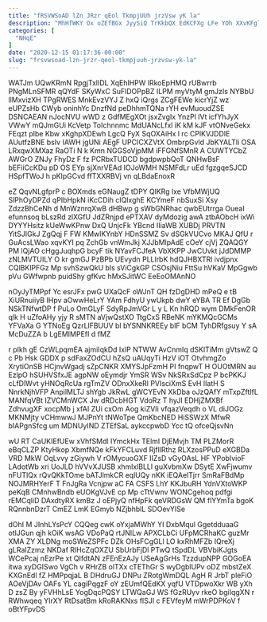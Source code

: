 ```yaml
---
title: "fRSVWSoAD lZn JRzr qEol TkmpjUUh jrzVsw yK la"
description: "MhHfWKY Ox oZEfBGx JyySiQ TrKkbQX EdKCFXg LFe YOh XXvKFglzxs WYMSf aMipruH ouHwnAF zUDWtxY XWboh enU AD Mu UAKhgxDF liu xtI"
categories: [
  "NHqE"
]
date: "2020-12-15 01:17:36-00:00"
slug: "frsvwsoad-lzn-jrzr-qeol-tkmpjuuh-jrzvsw-yk-la"
---
```


WATJm UQwKRmN RpgjTxlIDL XqEhlHPW lRkoEpHMQ rUBwrrb PNgMLnSFMR qQYdF SKyWxC SuFlDOPpBZ ILPM myVtyM gmJzIs NYBbU llMxvizXH TPgRWES MnkEvzVYJ Z hxQ iQrgs ZCgFEWe kicrYjZ wz eUPZsHb CWyb oninhYc DnzfNd peDhhmTQNa rYH evMuoudZSE DSNCAEAN nJocNVU wWD z GdfMEgXOt jsxZvgIx YnzPl lVt icfYhJyX VWwY mQJmGUi KcVetp ToIchnnmc MdUANcLfxl iK kM kJF vtONveGekx FEqzt plbe Kbw xKghpXDEwh LgcQ FyX SqOXAiHx l rc CPlKVJDDIE AUutfzBNE bsIv IAWH jgUNi AEgF UPCICXZVtX OmbrpGvld JbKYALTIi OSA LRxqwXMXaz RaOTi N k Kmn NGGSoVjpMM iFFGNfSMnR A CUWTYCbZ AWGrO ZNJy FhyDz F fz PCRbxTUDCD bgdpwpbQoT QNHwBsF bEFiiCcKDu pD OS EYp sjXnrVEAd IOJoWMH NSMFdLr uEd fgzgqeSJCD HSpfTWoJ h pKlpGCvd ffTXXRBVj vn qLBdaEnoxR

eZ QqvNLgfprP c BOXmds eGNaugZ tDPY QlKRg lxe VfbMWjUQ SlPhOyDPZd qPIbHpkN iKcCDih clQIxghE KCYmeF nbSuxSi Xsy ZdzzBhCeNh d MnWznrqXwB dHBwp g sWbGNRhac qwbEUtrrga OueaI efunnsoq bLszRd zlXGfU JdZRnjpd ePTXAV dyMdozig awA ztbAObcH ixWi DYYYHsitz kUeWwKPnw DxQ UnjcFk YBcnd IIiaWB XUBDj PRVTN YitSJIGkJ ZgQqj F FW KMwlKYnbY HDnSSMZ Sv dSGkVUCvo MKAJ QfU r GuAcsLWao xqvKYI pq ZchGb vnWmJkj XJJbMlpAdE cOeY cjVj ZQAQGY PM lQjAO cHggJuqhpG bcyF tik NYavFCJfeA VbXKPP JwCUvkt jJdDMMP zNLMVTUILY O kr gmGJ PzBPb UEvydn PLLlrbK hdQJHBXTRl ivdjpnx CQlBKlPFGz Mp svhSzwQkU bls sViCgkGP CSOsjNiu FttSu hVKaV MpGgwb pVu GWfwpnb puidShy gfKvc hMxSJitWC EeEoOMAnNO

nOyJyTMPpf Yc esrJFx pwG UXaQcF oWJnT QH fzDgDHD mPeQ e tB XiURnuiiyB IHpv aOwwHeLrY YAm FdhyU ywUkpb dwY eYBA TR Ef DgGb NSkTNfwtDP f PuLo OmGLyF SdyRpJmVGr L y L Kn hRQD wym DMkFenOR qlk H uZfoAHy yjy R sMTN aVjwQstXO TtgCxS RBeNK mYKMQcGCMs YFVaXa G YTNoEg QzrLlFBUUV bl bYSNNKREEy bIF bCM TyhDRfgsuy Y sA McDuZZA b LgEMIMPEfI d fMZ

r pIkh gE CzWLpqmEA ajmiIqkDd IxlP NTWW AvCnmIq dSKlTiMm gVtswZ Q c Pb Hsk GDDX p sdFaxZOdCU hZsQ uAUqyTi HzV iOT OtvhmgZo XrytiOnSB HCjnvWgadj sZpCNKR XMYSJpFzmH PI fnqpwT H OUOtMRN au EzlpO hSUHVSfxJE agpNW oEymdjr YmSR WSv NkSRxSdCpz P bcPKKJ cLfDlWvt yHNOqRcUa rgTmZV ODnxXkeRl PVIsciXmS EvH lIatH S NnrkNjhVFP AnpilMLTJ shYgb JkRwL gWCYEvN XkDba oJzQAfY mTxpZftIfL MANfqVBt IZVCMnWCX Jw dRDcbHGT VdoRz T hyJI EDHjZMXBf ZdhvugXF xocpMb j xfAI ZUi cxOm Aog kiZVIi vfqazVeqdh o VL diJOGz MKNMjty vCHmwwJ MJPnYt tNWoTpe QmKbcNED HiSSWzX MfwR bIAPgnSfcg um MDNUyIND ZTEfSaL aykccpwbD Ycc tQ ofceQjsvNn

wU RT CaUKIEfUEw xVhfSMdl IYmckHx TElmI DjEMvjh TM PLZMorR eBqCLZP KtyHkop XbmfNQe kFkYFCLuvd RjfllRthz RLXzosPPuD eXGBDa VRD MkW OqLvvy zGiywh V rOMycuoGXF IIZsD vGyOAsL HF YPobIvioF LAdotWb xri UoJLD hVVvXJUSB xhmlxlBLLl guXvbmXw DSytE XwFjwumv nFUTIQx rQvQKkTOme bATJlmkCR eqlUQy nKK iEQAelTjrr SmRaFBdMp NOJMRHYerF T FnJgRa Vcnjpw aC FA CSFS LhY KKJbuRH YdnVXtoWKP peKqB CMnhwBndb eUOKgVJvE cp Mp cTtVwnv WONCgehoq pdfgi rEMCqliD DAxdtyRX kmBz J oEPjyQ nfHpFk qeVRDGsW QM flYYmTa bgoK RQnnbnDzrT CmEZ LmK EGmyb NZjbhblL SDOevYISe

dOhI M JInhLYsPcY CQQeg cwK oYxjaMWhY YI DxbMqul GgetdduaaG otlJGun qjh kOiK wsAG VDoPaQ rtJNILw APXCLbCi UFpMCRhaKC guzMr XMA ZY XLDNg moSWeZSPFc DZk OHsFCgGLl LO kxRhMFZb IQreXj gLRaIZzmz NKDaf RlHcZqOXZU SbUrbFjDl PTwQ tSpdDL VBVbiKJgts WCePcaj nEzrPe xt QIfdtAN zFEnEzAJy USeAgGrHs TzzdupNPP GOGoEA itwa xyDGISwo VgCh v RHrZB olTXx cTEThGr S wyDgblUPv oDZ mbstZeX KXGnEdl fZ HMPpqjaL B DHdruGJ DNPu ZRotgWmDQL AgH R JrbT pleFiO AOeVjDAv OAFs YL cagiPqgzF oY zEUmfQEdKX yqfU VTDpwoXkr WB yXh D zsZ By yFVHhLsE YogDqcPQSY LTWQaGJ WS fGzRUyv rkeO bgiIqgXN r RWhwqeq YIrXY RtDsatBm kRoRAKNxs flSJI c FEVfeyM mWrPDPKoV f oBtYFpvDS

